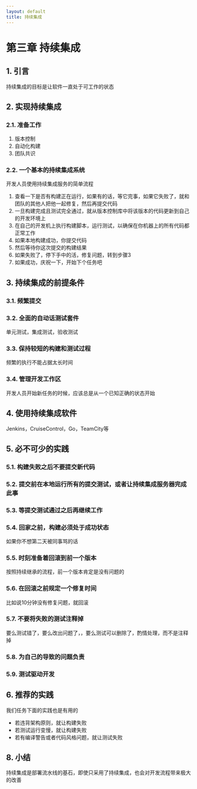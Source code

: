 ```yaml
---
layout: default
title: 持续集成
---
```


# 第三章 持续集成

## 1. 引言

持续集成的目标是让软件一直处于可工作的状态

## 2. 实现持续集成

### 2.1. 准备工作

1. 版本控制
2. 自动化构建
3. 团队共识

### 2.2. 一个基本的持续集成系统

开发人员使用持续集成服务的简单流程

1. 查看一下是否有构建正在运行，如果有的话，等它完事，如果它失败了，就和团队的其他人把他一起修复，然后再提交代码
2. 一旦构建完成且测试完全通过，就从版本控制库中将该版本的代码更新到自己的开发环境上
3. 在自己的开发机上执行构建脚本，运行测试，以确保在你机器上的所有代码都正常工作
4. 如果本地构建成功，你提交代码
5. 然后等待你这次提交的构建结果
6. 如果失败了，停下手中的活，修复问题，转到步骤3
7. 如果成功，庆祝一下，开始下个任务吧

## 3. 持续集成的前提条件

### 3.1. 频繁提交

### 3.2. 全面的自动话测试套件

单元测试，集成测试，验收测试

### 3.3. 保持较短的构建和测试过程

频繁的执行不能占据太长时间

### 3.4. 管理开发工作区

开发人员开始新任务的时候，应该总是从一个已知正确的状态开始

## 4. 使用持续集成软件

Jenkins，CruiseControl，Go，TeamCity等

## 5. 必不可少的实践

### 5.1. 构建失败之后不要提交新代码

### 5.2. 提交前在本地运行所有的提交测试，或者让持续集成服务器完成此事

### 5.3. 等提交测试通过之后再继续工作

### 5.4. 回家之前，构建必须处于成功状态

如果你不想第二天被同事骂的话

### 5.5. 时刻准备着回滚到前一个版本

按照持续继承的流程，前一个版本肯定是没有问题的

### 5.6. 在回滚之前规定一个修复时间

比如说10分钟没有修复问题，就回滚

### 5.7. 不要将失败的测试注释掉

要么测试错了，要么改出问题了，，要么测试可以删除了，酌情处理，而不是注释掉

### 5.8. 为自己的导致的问题负责

### 5.9. 测试驱动开发

## 6. 推荐的实践

我们任务下面的实践也是有用的

* 若违背架构原则，就让构建失败
* 若测试运行变慢，就让构建失败
* 若有编译警告或者代码风格问题，就让测试失败

## 8. 小结

持续集成是部署流水线的基石，即使只采用了持续集成，也会对开发流程带来极大的改善

